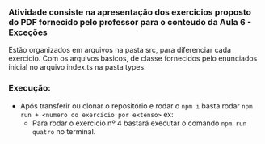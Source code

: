 ### Atividade consiste na apresentação dos exercicios proposto do PDF fornecido pelo professor para o conteudo da Aula 6 - Exceções

Estão organizados em arquivos na pasta src, para diferenciar cada exercicio. Com os arquivos basicos, de classe fornecidos pelo enunciados inicial no arquivo index.ts na pasta types.

### Execução:

- Após transferir ou clonar o repositório e rodar o ```npm i``` basta rodar ```npm run + <numero do exercicio por extenso>``` ex:
    - Para rodar o exercicio nº 4 bastará executar o comando ```npm run quatro``` no terminal.